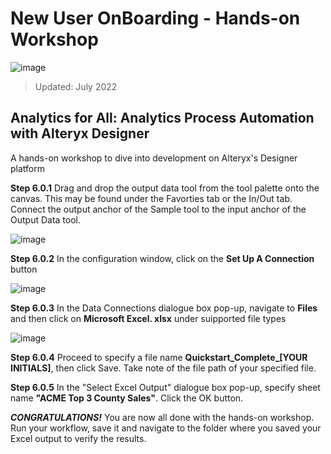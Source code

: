 # New User OnBoarding - Hands-on Workshop

![image](https://user-images.githubusercontent.com/90619708/178671428-46f67e4b-1755-4c4d-bc57-17bf25905c0f.png)

> Updated: July 2022

## Analytics for All: Analytics Process Automation with Alteryx Designer
A hands-on workshop to dive into development on Alteryx's Designer platform

**Step 6.0.1** Drag and drop the output data tool from the tool palette onto the canvas. This may be found under the Favorties tab or the In/Out tab. Connect the output anchor of the Sample tool to the input anchor of the Output Data tool. 

![image](https://user-images.githubusercontent.com/90619708/179789345-d1c94115-295e-4e82-8dea-cc4e6c879ee8.png)


**Step 6.0.2** In the configuration window, click on the **Set Up A Connection** button

![image](https://user-images.githubusercontent.com/90619708/179790532-635884ff-0b00-436e-9f91-042c9f2c786b.png)

**Step 6.0.3** In the Data Connections dialogue box pop-up, navigate to **Files** and then click on **Microsoft Excel. xlsx** under suipported file types

![image](https://user-images.githubusercontent.com/90619708/179792207-933a79b0-19b1-4aca-a7c7-48a287ac5972.png)


**Step 6.0.4** Proceed to specify a file name **Quickstart_Complete_[YOUR INITIALS]**, then click Save. Take note of the file path of your specified file.

**Step 6.0.5** In the "Select Excel Output" dialogue box pop-up, specify sheet name **"ACME Top 3 County Sales"**. Click the OK button.

_**CONGRATULATIONS!**_ You are now all done with the hands-on workshop. Run your workflow, save it and navigate to the folder where you saved your Excel output to verify the results.
